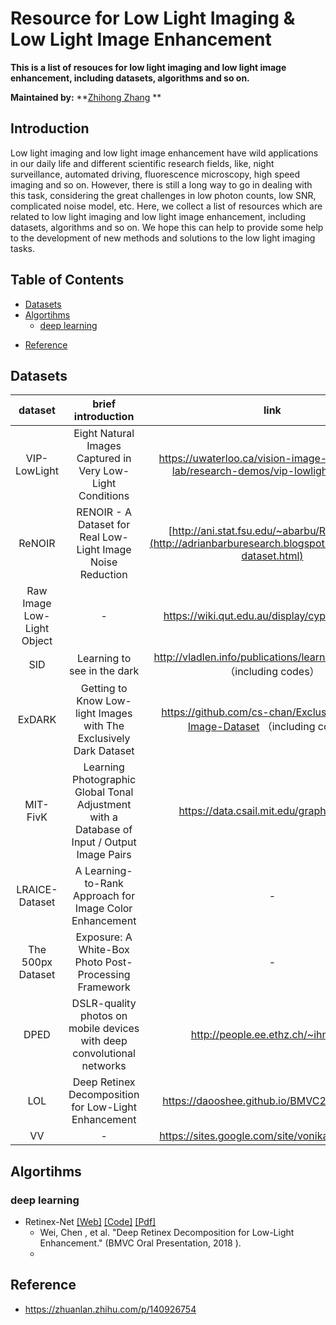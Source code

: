 # Resource for Low Light Imaging & Low Light Image Enhancement
**This is a list of resouces for low light imaging and low light image enhancement, including datasets, algorithms and so on.**

**Maintained by:** **[Zhihong Zhang](mailto:z_zhi_hong.com) **

## Introduction

Low light imaging and low light image enhancement have wild applications in our daily life and different scientific research fields, like, night surveillance, automated driving, fluorescence microscopy, high speed imaging and so on. However, there is still a long way to go in dealing with this task, considering the great challenges in low photon counts, low SNR, complicated noise model, etc. Here, we collect a list of resources which are related to low light imaging and low light image enhancement, including datasets, algorithms and so on. We hope this can help to provide some help to the development of new methods and solutions to the low light imaging tasks.



## Table of Contents

* [Datasets](#datasets)
* [Algortihms](#algortihms)
  + [deep learning](#deep-learning)

- [Reference](#reference)


## Datasets
|          dataset           |                      brief introduction                      |                             link                             |
| :------------------------: | :----------------------------------------------------------: | :----------------------------------------------------------: |
|        VIP-LowLight        |  Eight Natural Images Captured in Very Low-Light Conditions  | https://uwaterloo.ca/vision-image-processing-lab/research-demos/vip-lowlight-dataset |
|           ReNOIR           | RENOIR - A Dataset for Real Low-Light Image Noise Reduction  | [http://ani.stat.fsu.edu/~abarbu/Renoir.html](http://adrianbarburesearch.blogspot.com/p/renoir-dataset.html) |
| Raw Image Low-Light Object |                              -                               |        https://wiki.qut.edu.au/display/cyphy/Datasets        |
|            SID             |                 Learning to see in the dark                  | http://vladlen.info/publications/learning-see-dark （including codes） |
|           ExDARK           | Getting to Know Low-light Images with The Exclusively Dark Dataset | https://github.com/cs-chan/Exclusively-Dark-Image-Dataset （including codes） |
|          MIT-FivK          | Learning Photographic Global Tonal Adjustment with a Database of Input / Output Image Pairs |          https://data.csail.mit.edu/graphics/fivek           |
|       LRAICE-Dataset       |   A Learning-to-Rank Approach for Image Color Enhancement    |                              -                               |
|     The 500px Dataset      |    Exposure: A White-Box Photo Post-Processing Framework     |                              -                               |
|            DPED            | DSLR-quality photos on mobile devices with deep convolutional networks |              http://people.ee.ethz.ch/~ihnatova              |
|            LOL             |     Deep Retinex Decomposition for Low-Light Enhancement     |          https://daooshee.github.io/BMVC2018website          |
|             VV             |                              -                               |       https://sites.google.com/site/vonikakis/datasets       |


## Algortihms
### deep learning
 * Retinex-Net [[Web]](https://daooshee.github.io/BMVC2018website/) [[Code]](https://github.com/weichen582/RetinexNet) [[Pdf]](https://arxiv.org/abs/1808.04560)
   * Wei, Chen , et al. "Deep Retinex Decomposition for Low-Light Enhancement." (BMVC Oral Presentation, 2018 ).
   * 






## Reference

- https://zhuanlan.zhihu.com/p/140926754